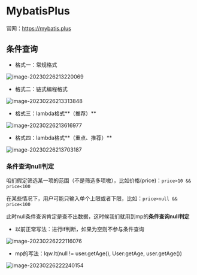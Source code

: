 # MybatisPlus

官网：https://mybatis.plus

## 条件查询

- 格式一：常规格式

![image-20230226213220069](https://baozi-blog.oss-cn-shenzhen.aliyuncs.com/images/202302262132130.png)

- 格式二：链式编程格式

![image-20230226213313848](https://baozi-blog.oss-cn-shenzhen.aliyuncs.com/images/202302262133864.png)

- 格式三：lambda格式**（推荐）**

![image-20230226213616977](https://baozi-blog.oss-cn-shenzhen.aliyuncs.com/images/202302262136995.png)

- 格式四：lambda格式**（重点、推荐）**

![image-20230226213703187](https://baozi-blog.oss-cn-shenzhen.aliyuncs.com/images/202302262137206.png)

### 条件查询null判定

咱们假定筛选某一项的范围（不是筛选多项嗷），比如价格(price)：`price>10 && price<100`

在某些情况下，用户可能只输入单个上限或者下限，比如：`price>null && price<100`

此时null条件查询肯定是查不出数据，这时候我们就用到mp的**条件查询null判定**

- 以前正常写法：进行if判断，如果为空则不参与条件查询

![image-20230226222116076](https://baozi-blog.oss-cn-shenzhen.aliyuncs.com/images/202302262221100.png)

- mp的写法：lqw.lt(null != user.getAge(), User:getAge, user.getAge())

![image-20230226222240154](https://baozi-blog.oss-cn-shenzhen.aliyuncs.com/images/202302262222175.png)